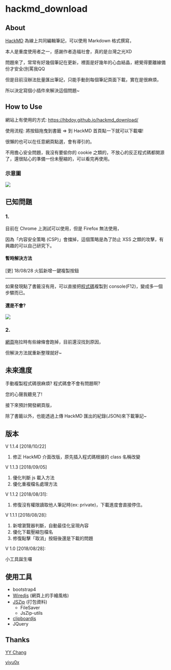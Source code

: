# hackmd_download
## About
[HackMD](https://hackmd.io) 為線上共同編輯筆記，可以使用 Markdown 格式撰寫，

本人是重度使用者之一，感謝作者造福社會，真的是台灣之光XD

問題來了，常常有好幾個筆記在更新，裡面是好幾年的心血結晶，總覺得要離線備份才安全(別罵我QQ

但是目前沒辦法批量匯出筆記，只能手動到每個筆記頁面下載，實在是很麻煩，

所以決定寫個小插件來解決這個問題~

## How to Use
網站上有使用的方式: https://hbdoy.github.io/hackmd_download/

使用流程: 將按鈕拖曳到書籤 => 到 HackMD 首頁點一下就可以下載囉!

很懶的也可以在任意網頁點選，會有導引的。

不用擔心安全問題，我沒有要偷你的 cookie 之類的，不放心的反正程式碼都開源了，還很貼心的準備一份未壓縮的，可以看完再使用。

### 示意圖
![](https://i.imgur.com/6ltZ7u9.gif)

## 已知問題
### 1.
目前在 Chrome 上測試可以使用，但是 Firefox 無法使用，

因為「内容安全策略 (CSP)」會擋掉，這個策略是為了防止 XSS 之類的攻擊，有興趣的可以自己研究下。

#### 暫時解決方法
[更] 18/08/28
火狐新增一鍵複製按鈕

------

如果發現點了書籤沒有用，可以直接把[程式碼](https://github.com/hbdoy/hackmd_download/blob/master/js/minify.js)複製到 console(F12)，變成多一個步驟而已。

#### 還是不會?
![](https://i.imgur.com/cnQxptO.gif)

### 2.
[網頁](https://hbdoy.github.io/hackmd_download/)拖拉時有些線條會跑掉，目前還沒找到原因，

但解決方法就重新整理就好~

## 未來進度
手動複製程式碼很麻煩? 程式碼會不會有問題啊?

您的心聲我聽見了!

接下來預計開發網頁版，

除了書籤以外，也能透過上傳 HackMD 匯出的紀錄(JSON)來下載筆記~

## 版本
V 1.1.4
[2018/10/22]
1. 修正 HackMD 介面改版，原先插入程式碼根據的 class 名稱改變

V 1.1.3
[2018/09/05]
1. 優化判斷 js 載入方法
2. 優化重複檔名處理方法

V 1.1.2
[2018/08/31]:
1. 修復沒有權限讀取他人筆記時(ex: private)，下載進度會直接停住。

V 1.1.1
[2018/08/28]:

1. 新增瀏覽器判斷，自動最佳化呈現內容
2. 優化下載壓縮包檔名
3. 修復點擊「取消」按鈕後還是下載的問題

V 1.0
[2018/08/28]:

小工具誕生囉

## 使用工具
- bootstrap4
- [Wiredjs](http://wiredjs.com/) (網頁上的手繪風格)
- [JSZip](https://stuk.github.io/jszip/) (打包資料)
  - FileSaver
  - JsZip-utils
- [clipboardjs](https://clipboardjs.com/)
- JQuery

## Thanks
[YY Chang](https://github.com/x3388638)

[yiyu0x](https://github.com/yiyu0x)
